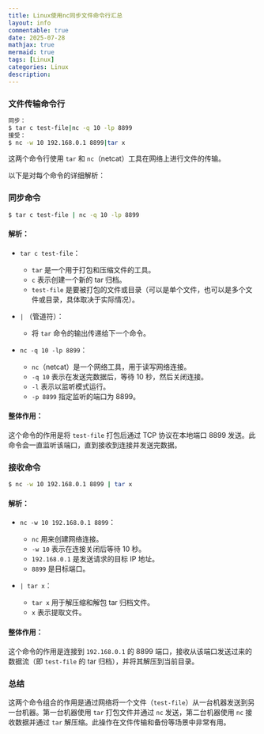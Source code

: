 ```yaml
---
title: Linux使用nc同步文件命令行汇总
layout: info
commentable: true
date: 2025-07-28
mathjax: true
mermaid: true
tags: [Linux]
categories: Linux
description: 
---
```


### 文件传输命令行

```bash
同步：
$ tar c test-file|nc -q 10 -lp 8899
接受：
$ nc -w 10 192.168.0.1 8899|tar x
```

这两个命令行使用 `tar` 和 `nc`（netcat）工具在网络上进行文件的传输。

<!--more-->

以下是对每个命令的详细解析：

### 同步命令
```bash
$ tar c test-file | nc -q 10 -lp 8899
```

#### 解析：
- `tar c test-file`：
  - `tar` 是一个用于打包和压缩文件的工具。
  - `c` 表示创建一个新的 tar 归档。
  - `test-file` 是要被打包的文件或目录（可以是单个文件，也可以是多个文件或目录，具体取决于实际情况）。
  
- `|` （管道符）：
  - 将 `tar` 命令的输出传递给下一个命令。

- `nc -q 10 -lp 8899`：
  - `nc`（netcat）是一个网络工具，用于读写网络连接。
  - `-q 10` 表示在发送完数据后，等待 10 秒，然后关闭连接。
  - `-l` 表示以监听模式运行。
  - `-p 8899` 指定监听的端口为 8899。

#### 整体作用：
这个命令的作用是将 `test-file` 打包后通过 TCP 协议在本地端口 8899 发送。此命令会一直监听该端口，直到接收到连接并发送完数据。

### 接收命令
```bash
$ nc -w 10 192.168.0.1 8899 | tar x
```

#### 解析：
- `nc -w 10 192.168.0.1 8899`：
  - `nc` 用来创建网络连接。
  - `-w 10` 表示在连接关闭后等待 10 秒。
  - `192.168.0.1` 是发送请求的目标 IP 地址。
  - `8899` 是目标端口。

- `| tar x`：
  - `tar x` 用于解压缩和解包 tar 归档文件。
  - `x` 表示提取文件。

#### 整体作用：
这个命令的作用是连接到 `192.168.0.1` 的 8899 端口，接收从该端口发送过来的数据流（即 `test-file` 的 tar 归档），并将其解压到当前目录。

### 总结
这两个命令组合的作用是通过网络将一个文件（`test-file`）从一台机器发送到另一台机器。第一台机器使用 `tar` 打包文件并通过 `nc` 发送，第二台机器使用 `nc` 接收数据并通过 `tar` 解压缩。此操作在文件传输和备份等场景中非常有用。

